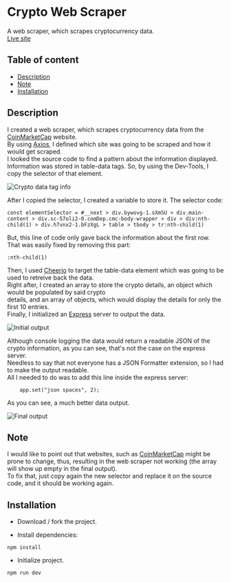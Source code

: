 # Crypto Web Scraper

A web scraper, which scrapes cryptocurrency data.\
[Live site](https://crypto-web-scraper.herokuapp.com/)

## Table of content

- [Description](#description)
- [Note](#note)
- [Installation](#installation)

## Description

I created a web scraper, which scrapes cryptocurrency data from the [CoinMarketCap](https://coinmarketcap.com/) website.\
By using [Axios](https://axios-http.com/docs/intro), I defined which site was going to be scraped and how it would get scraped.\
I looked the source code to find a pattern about the information displayed.\
Information was stored in table-data tags. So, by using the Dev-Tools, I copy the selector of that element.

![Crypto data tag info](https://i.ibb.co/t3P7QmC/img3.png)

After I copied the selector, I created a variable to store it. The selector code:

```
const elementSelector = #__next > div.bywovg-1.sXmSU > div.main-content > div.sc-57oli2-0.comDep.cmc-body-wrapper > div > div:nth-child(1) > div.h7vnx2-1.bFzXgL > table > tbody > tr:nth-child(1)
```

But, this line of code only gave back the information about the first row. That was easily fixed by removing this part:

```
:nth-child(1)
```

Then, I used [Cheerio](https://cheerio.js.org/) to target the table-data element which was going to be used to retreive back the data.\
Right after, I created an array to store the crypto details, an object which would be populated by said crypto\
details, and an array of objects, which would display the details for only the first 10 entries.\
Finally, I initialized an [Express](https://expressjs.com/) server to output the data.

![Initial output](https://i.imgur.com/dCCug3B.png)

Although console logging the data would return a readable JSON of the crypto information, as you can see, that's not the case on the express server.\
Needless to say that not everyone has a JSON Formatter extension, so I had to make the output readable.\
All I needed to do was to add this line inside the express server:

```
    app.set("json spaces", 2);
```

As you can see, a much better data output.

![Final output](https://i.imgur.com/kuEiXvb.png)

## Note

I would like to point out that websites, such as [CoinMarketCap](https://coinmarketcap.com/) might be prone to change, thus, resulting in the web scraper not working (the array will show up empty in the final output).\
To fix that, just copy again the new selector and replace it on the source code, and it should be working again.

## Installation

- Download / fork the project.

- Install dependencies:

```
npm install
```

- Initialize project.

```
npm run dev
```
